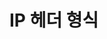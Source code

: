 # IP 헤더 형식

<figure><img src="../../../../../.gitbook/assets/스크린샷 2024-01-04 22.12.47.png" alt=""><figcaption></figcaption></figure>

<figure><img src="../../../../../.gitbook/assets/스크린샷 2024-01-04 22.18.17.png" alt=""><figcaption></figcaption></figure>

